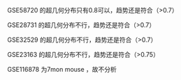GSE58720 的超几何分布只有0.8可以，趋势还是符合（>0.7）


GSE28731 的超几何分布不行，趋势还是符合（>0.7）


GSE32529 的超几何分布不行，趋势还是符合（>0.7）

GSE23163 的超几何分布不行，趋势还是符合（>0.75）

GSE116878 为7mon mouse ，故不分析
